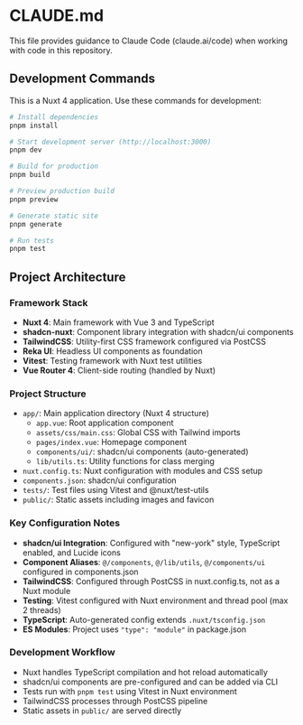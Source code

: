 # CLAUDE.md

This file provides guidance to Claude Code (claude.ai/code) when working with code in this repository.

## Development Commands

This is a Nuxt 4 application. Use these commands for development:

```bash
# Install dependencies
pnpm install

# Start development server (http://localhost:3000)
pnpm dev

# Build for production
pnpm build

# Preview production build
pnpm preview

# Generate static site
pnpm generate

# Run tests
pnpm test
```

## Project Architecture

### Framework Stack

- **Nuxt 4**: Main framework with Vue 3 and TypeScript
- **shadcn-nuxt**: Component library integration with shadcn/ui components
- **TailwindCSS**: Utility-first CSS framework configured via PostCSS
- **Reka UI**: Headless UI components as foundation
- **Vitest**: Testing framework with Nuxt test utilities
- **Vue Router 4**: Client-side routing (handled by Nuxt)

### Project Structure

- `app/`: Main application directory (Nuxt 4 structure)
  - `app.vue`: Root application component
  - `assets/css/main.css`: Global CSS with Tailwind imports
  - `pages/index.vue`: Homepage component
  - `components/ui/`: shadcn/ui components (auto-generated)
  - `lib/utils.ts`: Utility functions for class merging
- `nuxt.config.ts`: Nuxt configuration with modules and CSS setup
- `components.json`: shadcn/ui configuration
- `tests/`: Test files using Vitest and @nuxt/test-utils
- `public/`: Static assets including images and favicon

### Key Configuration Notes

- **shadcn/ui Integration**: Configured with "new-york" style, TypeScript enabled, and Lucide icons
- **Component Aliases**: `@/components`, `@/lib/utils`, `@/components/ui` configured in components.json
- **TailwindCSS**: Configured through PostCSS in nuxt.config.ts, not as a Nuxt module
- **Testing**: Vitest configured with Nuxt environment and thread pool (max 2 threads)
- **TypeScript**: Auto-generated config extends `.nuxt/tsconfig.json`
- **ES Modules**: Project uses `"type": "module"` in package.json

### Development Workflow

- Nuxt handles TypeScript compilation and hot reload automatically
- shadcn/ui components are pre-configured and can be added via CLI
- Tests run with `pnpm test` using Vitest in Nuxt environment
- TailwindCSS processes through PostCSS pipeline
- Static assets in `public/` are served directly
